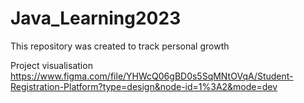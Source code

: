 # Java_Learning2023
This repository was created to track personal growth

Project visualisation
https://www.figma.com/file/YHWcQ06gBD0s5SqMNtOVqA/Student-Registration-Platform?type=design&node-id=1%3A2&mode=dev
